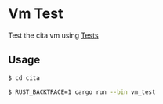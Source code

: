 # Vm Test

Test the cita vm using [Tests](https://github.com/ethereum/tests/blob/develop/VMTests/)


## Usage

```sh
$ cd cita

$ RUST_BACKTRACE=1 cargo run --bin vm_test
```
